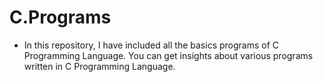 # **C.Programs**
- In this repository, I have included all the basics programs of C Programming Language. You can get insights about various programs written in C Programming Language.
